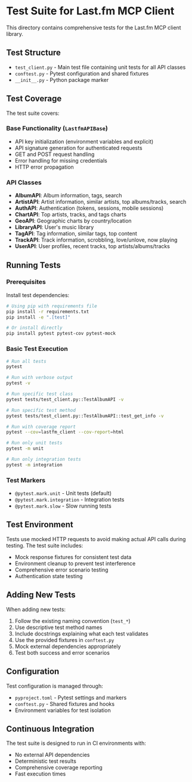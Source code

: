 # Test Suite for Last.fm MCP Client

This directory contains comprehensive tests for the Last.fm MCP client library.

## Test Structure

- `test_client.py` - Main test file containing unit tests for all API classes
- `conftest.py` - Pytest configuration and shared fixtures
- `__init__.py` - Python package marker

## Test Coverage

The test suite covers:

### Base Functionality (`LastfmAPIBase`)
- API key initialization (environment variables and explicit)
- API signature generation for authenticated requests
- GET and POST request handling
- Error handling for missing credentials
- HTTP error propagation

### API Classes
- **AlbumAPI**: Album information, tags, search
- **ArtistAPI**: Artist information, similar artists, top albums/tracks, search
- **AuthAPI**: Authentication (tokens, sessions, mobile sessions)
- **ChartAPI**: Top artists, tracks, and tags charts
- **GeoAPI**: Geographic charts by country/location
- **LibraryAPI**: User's music library
- **TagAPI**: Tag information, similar tags, top content
- **TrackAPI**: Track information, scrobbling, love/unlove, now playing
- **UserAPI**: User profiles, recent tracks, top artists/albums/tracks

## Running Tests

### Prerequisites

Install test dependencies:

```bash
# Using pip with requirements file
pip install -r requirements.txt
pip install -e ".[test]"

# Or install directly
pip install pytest pytest-cov pytest-mock
```

### Basic Test Execution

```bash
# Run all tests
pytest

# Run with verbose output
pytest -v

# Run specific test class
pytest tests/test_client.py::TestAlbumAPI -v

# Run specific test method
pytest tests/test_client.py::TestAlbumAPI::test_get_info -v

# Run with coverage report
pytest --cov=lastfm_client --cov-report=html

# Run only unit tests
pytest -m unit

# Run only integration tests
pytest -m integration
```

### Test Markers

- `@pytest.mark.unit` - Unit tests (default)
- `@pytest.mark.integration` - Integration tests
- `@pytest.mark.slow` - Slow running tests

## Test Environment

Tests use mocked HTTP requests to avoid making actual API calls during testing. The test suite includes:

- Mock response fixtures for consistent test data
- Environment cleanup to prevent test interference
- Comprehensive error scenario testing
- Authentication state testing

## Adding New Tests

When adding new tests:

1. Follow the existing naming convention (`test_*`)
2. Use descriptive test method names
3. Include docstrings explaining what each test validates
4. Use the provided fixtures in `conftest.py`
5. Mock external dependencies appropriately
6. Test both success and error scenarios

## Configuration

Test configuration is managed through:

- `pyproject.toml` - Pytest settings and markers
- `conftest.py` - Shared fixtures and hooks
- Environment variables for test isolation

## Continuous Integration

The test suite is designed to run in CI environments with:

- No external API dependencies
- Deterministic test results
- Comprehensive coverage reporting
- Fast execution times
